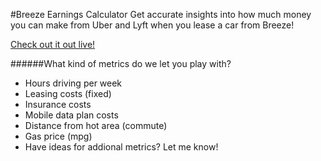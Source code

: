 #Breeze Earnings Calculator
Get accurate insights into how much money you can make from Uber and Lyft when you lease a car from Breeze!

[Check out it out live!](breezeearnings.herokuapp.com) 

######What kind of metrics do we let you play with?
 - Hours driving per week
 - Leasing costs (fixed)
 - Insurance costs
 - Mobile data plan costs
 - Distance from hot area (commute)
 - Gas price (mpg)
 - Have ideas for addional metrics?  Let me know!